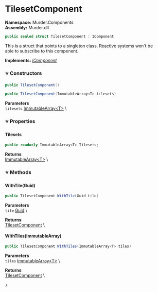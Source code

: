 # TilesetComponent

**Namespace:** Murder.Components \
**Assembly:** Murder.dll

```csharp
public sealed struct TilesetComponent : IComponent
```

This is a struct that points to a singleton class.
            Reactive systems won't be able to subscribe to this component.

**Implements:** _[IComponent](../..//Bang/Components/IComponent.html)_

### ⭐ Constructors
```csharp
public TilesetComponent()
```

```csharp
public TilesetComponent(ImmutableArray<T> tilesets)
```

**Parameters** \
`tilesets` [ImmutableArray\<T\>](https://learn.microsoft.com/en-us/dotnet/api/System.Collections.Immutable.ImmutableArray-1?view=net-7.0) \

### ⭐ Properties
#### Tilesets
```csharp
public readonly ImmutableArray<T> Tilesets;
```

**Returns** \
[ImmutableArray\<T\>](https://learn.microsoft.com/en-us/dotnet/api/System.Collections.Immutable.ImmutableArray-1?view=net-7.0) \
### ⭐ Methods
#### WithTile(Guid)
```csharp
public TilesetComponent WithTile(Guid tile)
```

**Parameters** \
`tile` [Guid](https://learn.microsoft.com/en-us/dotnet/api/System.Guid?view=net-7.0) \

**Returns** \
[TilesetComponent](../..//Murder/Components/TilesetComponent.html) \

#### WithTiles(ImmutableArray<T>)
```csharp
public TilesetComponent WithTiles(ImmutableArray<T> tiles)
```

**Parameters** \
`tiles` [ImmutableArray\<T\>](https://learn.microsoft.com/en-us/dotnet/api/System.Collections.Immutable.ImmutableArray-1?view=net-7.0) \

**Returns** \
[TilesetComponent](../..//Murder/Components/TilesetComponent.html) \



⚡